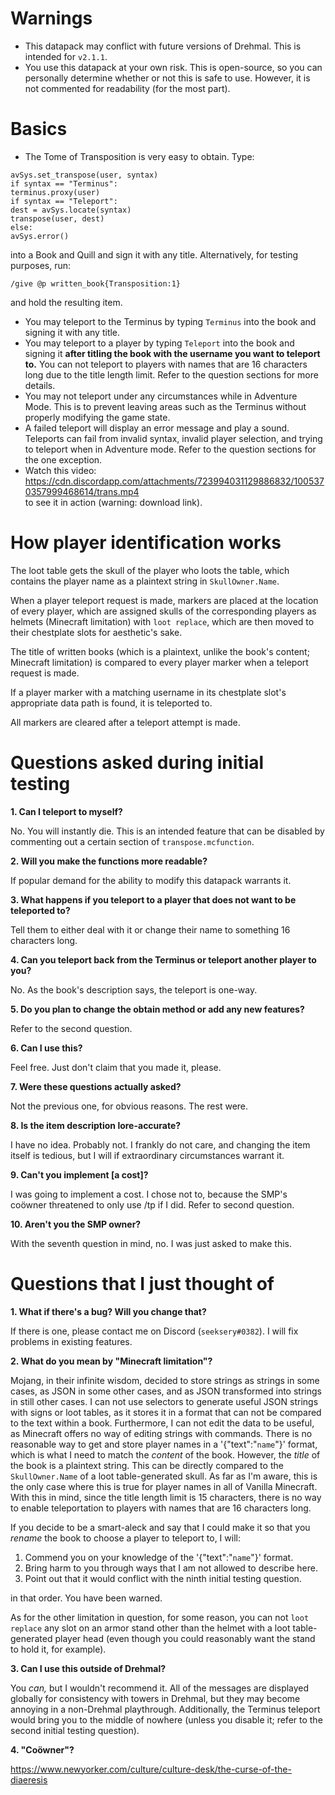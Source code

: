 # Warnings
- This datapack may conflict with future versions of Drehmal. This is intended for `v2.1.1`.
- You use this datapack at your own risk. This is open-source, so you can personally determine whether or not this is safe to use. However, it is not commented for readability (for the most part). 

# Basics
- The Tome of Transposition is very easy to obtain. Type:
```
avSys.set_transpose(user, syntax)
if syntax == "Terminus":
terminus.proxy(user)
if syntax == "Teleport":
dest = avSys.locate(syntax)
transpose(user, dest)
else:
avSys.error()
```
into a Book and Quill and sign it with any title. Alternatively, for testing purposes, run:
```
/give @p written_book{Transposition:1}
```
and hold the resulting item.
- You may teleport to the Terminus by typing `Terminus` into the book and signing it with any title.
- You may teleport to a player by typing `Teleport` into the book and signing it **after titling the book with the username you want to teleport to.** You can not teleport to players with names that are 16 characters long due to the title length limit. Refer to the question sections for more details.
- You may not teleport under any circumstances while in Adventure Mode. This is to prevent leaving areas such as the Terminus without properly modifying the game state.
- A failed teleport will display an error message and play a sound. Teleports can fail from invalid syntax, invalid player selection, and trying to teleport when in Adventure mode. Refer to the question sections for the one exception.
- Watch this video:  
https://cdn.discordapp.com/attachments/723994031129886832/1005370357999468614/trans.mp4  
to see it in action (warning: download link).

# How player identification works
The loot table gets the skull of the player who loots the table, which contains the player name as a plaintext string in `SkullOwner.Name`.  
  
When a player teleport request is made, markers are placed at the location of every player, which are assigned skulls of the corresponding players as helmets (Minecraft limitation) with `loot replace`, which are then moved to their chestplate slots for aesthetic's sake.    
  
The title of written books (which is a plaintext, unlike the book's content; Minecraft limitation) is compared to every player marker when a teleport request is made.   
  
If a player marker with a matching username in its chestplate slot's appropriate data path is found, it is teleported to.  
  
All markers are cleared after a teleport attempt is made.  

# Questions asked during initial testing
**1. Can I teleport to myself?**  
  
No. You will instantly die. This is an intended feature that can be disabled by commenting out a certain section of `transpose.mcfunction`.

**2. Will you make the functions more readable?**  
    
If popular demand for the ability to modify this datapack warrants it.

**3. What happens if you teleport to a player that does not want to be teleported to?**  
  
Tell them to either deal with it or change their name to something 16 characters long.
  
**4. Can you teleport back from the Terminus or teleport another player to you?**  
  
No. As the book's description says, the teleport is one-way.
  
**5. Do you plan to change the obtain method or add any new features?**  
  
Refer to the second question.
  
**6. Can I use this?**  
  
Feel free. Just don't claim that you made it, please.
  
**7. Were these questions actually asked?**  
  
Not the previous one, for obvious reasons. The rest were.
  
**8. Is the item description lore-accurate?**  
  
I have no idea. Probably not. I frankly do not care, and changing the item itself is tedious, but I will if extraordinary circumstances warrant it.
  
**9. Can't you implement \[a cost]?**  
  
I was going to implement a cost. I chose not to, because the SMP's coöwner threatened to only use /tp if I did. Refer to second question.
  
**10. Aren't you the SMP owner?**  
  
With the seventh question in mind, no. I was just asked to make this.

# Questions that I just thought of
**1. What if there's a bug? Will you change that?**  
  
If there is one, please contact me on Discord (`seeksery#0382`). I will fix problems in existing features.
  
**2. What do you mean by "Minecraft limitation"?**  
  
Mojang, in their infinite wisdom, decided to store strings as strings in some cases, as JSON in some other cases, and as JSON transformed into strings in still other cases. I can not use selectors to generate useful JSON strings with signs or loot tables, as it stores it in a format that can not be compared to the text within a book. Furthermore, I can not edit the data to be useful, as Minecraft offers no way of editing strings with commands. There is no reasonable way to get and store player names in a '{"text":"`name`"}' format, which is what I need to match the _content_ of the book. However, the _title_ of the book is a plaintext string. This can be directly compared to the `SkullOwner.Name` of a loot table-generated skull. As far as I'm aware, this is the only case where this is true for player names in all of Vanilla Minecraft. With this in mind, since the title length limit is 15 characters, there is no way to enable teleportation to players with names that are 16 characters long.  
  
If you decide to be a smart-aleck and say that I could make it so that you _rename_ the book to choose a player to teleport to, I will:  
1. Commend you on your knowledge of the '{"text":"`name`"}' format.
2. Bring harm to you through ways that I am not allowed to describe here.
3. Point out that it would conflict with the ninth initial testing question.  
  
in that order. You have been warned.  
  
As for the other limitation in question, for some reason, you can not `loot replace` any slot on an armor stand other than the helmet with a loot table-generated player head (even though you could reasonably want the stand to hold it, for example).
  
**3. Can I use this outside of Drehmal?**  
  
You _can,_ but I wouldn't recommend it. All of the messages are displayed globally for consistency with towers in Drehmal, but they may become annoying in a non-Drehmal playthrough. Additionally, the Terminus teleport would bring you to the middle of nowhere (unless you disable it; refer to the second initial testing question).  
  
**4. "Coöwner"?**  
  
https://www.newyorker.com/culture/culture-desk/the-curse-of-the-diaeresis
